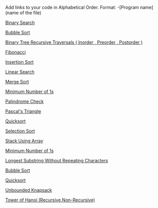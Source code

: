 Add links to your code in Alphabetical Order.
Format: -[Program name](name of the file)

[Binary Search](binary_search.js)

[Bubble Sort](bubble_sort.js)

[Binary Tree Recursive Traversals ( Inorder , Preorder , Postorder )](BinaryTreeTraversal.js)

[Fibonacci](fibonacci.js)

[Insertion Sort](insertion_sort.js)

[Linear Search](linear_search.js)

[Merge Sort](Merge_Sort.js)

[Minimum Number of 1s](./min_number_of_1.js)

[Palindrome Check](Check_Palindrome.js)

[Pascal's Triangle](pascals_triangle.js)

[Quicksort](quicksort.js)

[Selection Sort](selection_sort.js)

[Stack Using Array](stack_using_array.js)

[Minimum Number of 1s](./min_number_of_1.js)

[Longest Substring Without Repeating Characters](longest_substring_without_repeating_characters.js)

[Bubble Sort](bubble_sort.js)

[Quicksort](quicksort.js)

[Unbounded Knapsack](unbounded_knapsack.js)

[Tower of Hanoi (Recursive,Non-Recursive)](tower_of_hanoi_recursive.js)
